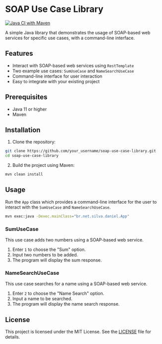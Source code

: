 # SOAP Use Case Library

[![Java CI with Maven](https://github.com/Silva01/soap-client/actions/workflows/maven.yml/badge.svg?branch=master)](https://github.com/Silva01/soap-client/actions/workflows/maven.yml)

A simple Java library that demonstrates the usage of SOAP-based web services for specific use cases, with a command-line interface.

## Features

- Interact with SOAP-based web services using `RestTemplate`
- Two example use cases: `SumUseCase` and `NameSearchUseCase`
- Command-line interface for user interaction
- Easy to integrate with your existing project

## Prerequisites

- Java 11 or higher
- Maven

## Installation

1. Clone the repository:

```bash
git clone https://github.com/your_username/soap-use-case-library.git
cd soap-use-case-library
```

2. Build the project using Maven:

```bash
mvn clean install
```

## Usage

Run the `App` class which provides a command-line interface for the user to interact with the `SumUseCase` and `NameSearchUseCase`.

```bash
mvn exec:java -Dexec.mainClass="br.net.silva.daniel.App"
```

### SumUseCase

This use case adds two numbers using a SOAP-based web service.

1. Enter `1` to choose the "Sum" option.
2. Input two numbers to be added.
3. The program will display the sum response.

### NameSearchUseCase

This use case searches for a name using a SOAP-based web service.

1. Enter `2` to choose the "Name Search" option.
2. Input a name to be searched.
3. The program will display the name search response.

## License

This project is licensed under the MIT License. See the [LICENSE]([https://chat.openai.com/LICENSE](https://github.com/Silva01/soap-client/blob/master/README.md)) file for details.
